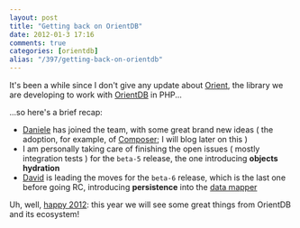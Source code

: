```yaml
---
layout: post
title: "Getting back on OrientDB"
date: 2012-01-3 17:16
comments: true
categories: [orientdb]
alias: "/397/getting-back-on-orientdb"
---
```


It's been a while since I don't give any update about
[Orient](https://github.com/congow/Orient),
the library we are developing to work with
[OrientDB](http://www.orientechnologies.com/orient-db.htm)
in PHP...
<!-- more -->

...so here's a brief recap:

* [Daniele](https://twitter.com/#!/jol1hahn) has joined the team, with some great
 brand new ideas ( the adoption, for example, of
[Composer](https://github.com/composer/composer); I will blog later on this )
* I am personally taking care of finishing the open issues ( mostly integration tests )
for the `beta-5` release, the one introducing **objects hydration**
* [David](http://davidfunaro.com/) is leading the moves for the `beta-6` release, 
which is the last one before going RC, introducing **persistence** into the
[data mapper](https://github.com/congow/Orient/tree/master/src/Congow/Orient/ODM)

Uh, well, [happy 2012](http://code.google.com/p/orient/wiki/Y2011): this year we
 will see some great things from OrientDB and its ecosystem!
